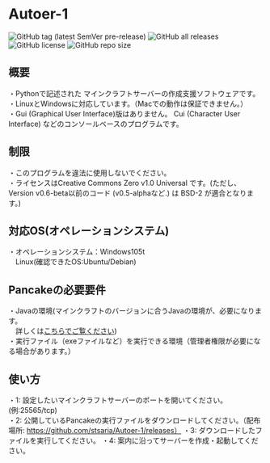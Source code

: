 # Autoer-1

<img alt="GitHub tag (latest SemVer pre-release)" src="https://img.shields.io/github/v/tag/stsaria/Autoer-1?include_prereleases">
<img alt="GitHub all releases" src="https://img.shields.io/github/downloads/stsaria/Autoer-1/total">
<img alt="GitHub license" src="https://img.shields.io/github/license/stsaria/Autoer-1">
<img alt="GitHub repo size" src="https://img.shields.io/github/repo-size/stsaria/Autoer-1">


## 概要
・Pythonで記述された マインクラフトサーバーの作成支援ソフトウェアです。<br>
・LinuxとWindowsに対応しています。（Macでの動作は保証できません。）<br>
・Gui (Graphical User Interface)版はありません。 Cui (Character User Interface) などのコンソールベースのプログラムです。

## 制限
・このプログラムを違法に使用しないでください。<br>
・ライセンスはCreative Commons Zero v1.0 Universal です。(ただし、Version v0.6-beta以前のコード (v0.5-alphaなど.) は BSD-2 が適合となります。)

## 対応OS(オペレーションシステム)
・オペレーションシステム：Windows105t<br>
　Linux(確認できたOS:Ubuntu/Debian)


## Pancakeの必要要件

・Javaの環境(マインクラフトのバージョンに合うJavaの環境が、必要になります。<br>　詳しくは<a href="support-java-version.md">こちらでご覧ください</a>)<br>
・実行ファイル（exeファイルなど）を実行できる環境（管理者権限が必要になる場合があります。）

## 使い方

・1: 設定したいマインクラフトサーバーのポートを開いてください。(例:25565/tcp)<br>
・2: 公開しているPancakeの実行ファイルをダウンロードしてください。（配布場所: https://github.com/stsaria/Autoer-1/releases）
・3: ダウンロードしたファイルを実行してください。
・4: 案内に沿ってサーバーを作成・起動してください。

